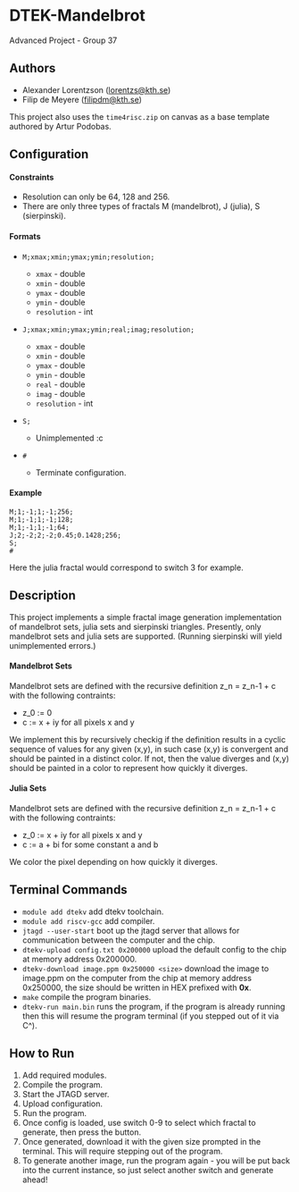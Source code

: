 # DTEK-Mandelbrot
Advanced Project - Group 37

## Authors
- Alexander Lorentzson (lorentzs@kth.se)
- Filip de Meyere (filipdm@kth.se)

This project also uses the `time4risc.zip` on canvas as a base template authored by Artur Podobas. 

## Configuration

#### Constraints
- Resolution can only be 64, 128 and 256.
- There are only three types of fractals M (mandelbrot), J (julia), S (sierpinski).

#### Formats
- `M;xmax;xmin;ymax;ymin;resolution;`
  - `xmax` - double
  - `xmin` - double
  - `ymax` - double
  - `ymin` - double
  - `resolution` - int 
 
- `J;xmax;xmin;ymax;ymin;real;imag;resolution;`
  - `xmax` - double
  - `xmin` - double
  - `ymax` - double
  - `ymin` - double
  - `real` - double
  - `imag` - double
  - `resolution` - int 

- `S;`
  - Unimplemented :c
 
- `#`
  - Terminate configuration.

#### Example
```
M;1;-1;1;-1;256;
M;1;-1;1;-1;128;
M;1;-1;1;-1;64;
J;2;-2;2;-2;0.45;0.1428;256;
S;
#
```

Here the julia fractal would correspond to switch 3 for example.


## Description
This project implements a simple fractal image generation implementation of mandelbrot sets, julia sets and sierpinski triangles.
Presently, only mandelbrot sets and julia sets are supported. (Running sierpinski will yield unimplemented errors.)

#### Mandelbrot Sets
Mandelbrot sets are defined with the recursive definition z_n = z_n-1 + c with the following contraints:
- z_0 := 0
- c := x + iy for all pixels x and y

We implement this by recursively checkig if the definition results in a cyclic sequence of values for any given (x,y), in such case (x,y) is convergent and should be painted in a distinct color.
If not, then the value diverges and (x,y) should be painted in a color to represent how quickly it diverges.

#### Julia Sets

Mandelbrot sets are defined with the recursive definition z_n = z_n-1 + c with the following contraints:
- z_0 := x + iy for all pixels x and y
- c := a + bi for some constant a and b 

We color the pixel depending on how quickly it diverges.

## Terminal Commands
- `module add dtekv` add dtekv toolchain.
- `module add riscv-gcc` add compiler.
- `jtagd --user-start` boot up the jtagd server that allows for communication between the computer and the chip.
- `dtekv-upload config.txt 0x200000` upload the default config to the chip at memory address 0x200000.
- `dtekv-download image.ppm 0x250000 <size>` download the image to image.ppm on the computer from the chip at memory address 0x250000, the size should be written in HEX prefixed with **0x**.
- `make` compile the program binaries.
- `dtekv-run main.bin` runs the program, if the program is already running then this will resume the program terminal (if you stepped out of it via C^).

## How to Run
1. Add required modules.
2. Compile the program.
3. Start the JTAGD server.
4. Upload configuration.
5. Run the program.
6. Once config is loaded, use switch 0-9 to select which fractal to generate, then press the button.
7. Once generated, download it with the given size prompted in the terminal. This will require stepping out of the program.
8. To generate another image, run the program again - you will be put back into the current instance, so just select another switch and generate ahead!
